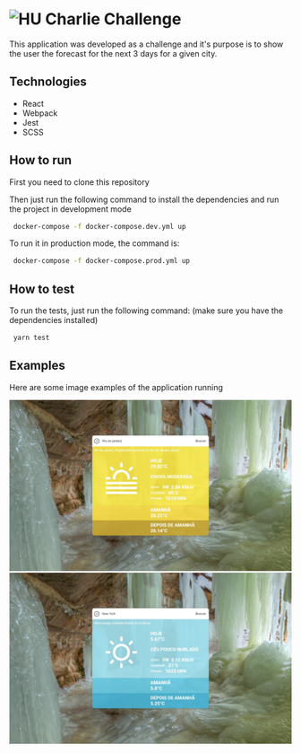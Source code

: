 # <img src="https://avatars1.githubusercontent.com/u/7063040?v=4&s=200.jpg" alt="HU" width="24" /> Charlie Challenge

This application was developed as a challenge and it's purpose is to show the user the forecast for the next 3 days for a given city.

## Technologies

- React
- Webpack
- Jest
- SCSS

## How to run

First you need to clone this repository

Then just run the following command to install the dependencies and run the project in development mode

```bash
 docker-compose -f docker-compose.dev.yml up
```

To run it in production mode, the command is:

```bash
 docker-compose -f docker-compose.prod.yml up
```

## How to test

To run the tests, just run the following command: (make sure you have the dependencies installed)

```bash
 yarn test
```

## Examples

Here are some image examples of the application running

![Example 1](/docs/images/example-1.jpg)
![Example 2](/docs/images/example-2.jpg)
